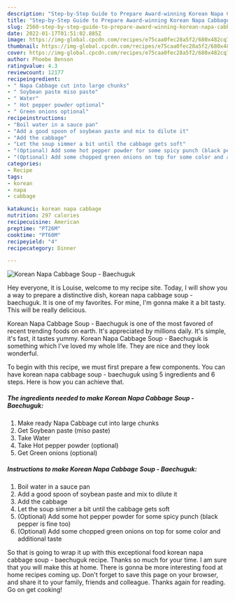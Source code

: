 ```yaml
---
description: "Step-by-Step Guide to Prepare Award-winning Korean Napa Cabbage Soup - Baechuguk"
title: "Step-by-Step Guide to Prepare Award-winning Korean Napa Cabbage Soup - Baechuguk"
slug: 2560-step-by-step-guide-to-prepare-award-winning-korean-napa-cabbage-soup-baechuguk
date: 2022-01-17T01:51:02.885Z
image: https://img-global.cpcdn.com/recipes/e75caa0fec28a5f2/680x482cq70/korean-napa-cabbage-soup-baechuguk-recipe-main-photo.jpg
thumbnail: https://img-global.cpcdn.com/recipes/e75caa0fec28a5f2/680x482cq70/korean-napa-cabbage-soup-baechuguk-recipe-main-photo.jpg
cover: https://img-global.cpcdn.com/recipes/e75caa0fec28a5f2/680x482cq70/korean-napa-cabbage-soup-baechuguk-recipe-main-photo.jpg
author: Phoebe Benson
ratingvalue: 4.3
reviewcount: 12177
recipeingredient:
- " Napa Cabbage cut into large chunks"
- " Soybean paste miso paste"
- " Water"
- " Hot pepper powder optional"
- " Green onions optional"
recipeinstructions:
- "Boil water in a sauce pan"
- "Add a good spoon of soybean paste and mix to dilute it"
- "Add the cabbage"
- "Let the soup simmer a bit until the cabbage gets soft"
- "(Optional) Add some hot pepper powder for some spicy punch (black pepper is fine too)"
- "(Optional) Add some chopped green onions on top for some color and additional taste"
categories:
- Recipe
tags:
- korean
- napa
- cabbage

katakunci: korean napa cabbage 
nutrition: 297 calories
recipecuisine: American
preptime: "PT26M"
cooktime: "PT60M"
recipeyield: "4"
recipecategory: Dinner

---
```



![Korean Napa Cabbage Soup - Baechuguk](https://img-global.cpcdn.com/recipes/e75caa0fec28a5f2/680x482cq70/korean-napa-cabbage-soup-baechuguk-recipe-main-photo.jpg)

Hey everyone, it is Louise, welcome to my recipe site. Today, I will show you a way to prepare a distinctive dish, korean napa cabbage soup - baechuguk. It is one of my favorites. For mine, I'm gonna make it a bit tasty. This will be really delicious.

Korean Napa Cabbage Soup - Baechuguk is one of the most favored of recent trending foods on earth. It's appreciated by millions daily. It's simple, it's fast, it tastes yummy. Korean Napa Cabbage Soup - Baechuguk is something which I've loved my whole life. They are nice and they look wonderful.




To begin with this recipe, we must first prepare a few components. You can have korean napa cabbage soup - baechuguk using 5 ingredients and 6 steps. Here is how you can achieve that.

<!--inarticleads1-->

##### The ingredients needed to make Korean Napa Cabbage Soup - Baechuguk:

1. Make ready  Napa Cabbage cut into large chunks
1. Get  Soybean paste (miso paste)
1. Take  Water
1. Take  Hot pepper powder (optional)
1. Get  Green onions (optional)




<!--inarticleads2-->

##### Instructions to make Korean Napa Cabbage Soup - Baechuguk:

1. Boil water in a sauce pan
1. Add a good spoon of soybean paste and mix to dilute it
1. Add the cabbage
1. Let the soup simmer a bit until the cabbage gets soft
1. (Optional) Add some hot pepper powder for some spicy punch (black pepper is fine too)
1. (Optional) Add some chopped green onions on top for some color and additional taste




So that is going to wrap it up with this exceptional food korean napa cabbage soup - baechuguk recipe. Thanks so much for your time. I am sure that you will make this at home. There is gonna be more interesting food at home recipes coming up. Don't forget to save this page on your browser, and share it to your family, friends and colleague. Thanks again for reading. Go on get cooking!
